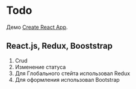 # Todo 

Демо [Create React App](https://todo-ruddy-pi.vercel.app).

## React.js, Redux, Booststrap

1. Crud
2. Изменение статуса
3. Для Глобального стейта использовал Redux
4. Для оформления использовал Bootstrap



